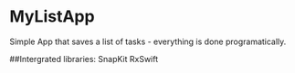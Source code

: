 # MyListApp
Simple App that saves a list of tasks - everything is done programatically.

##Intergrated libraries:
SnapKit
RxSwift

